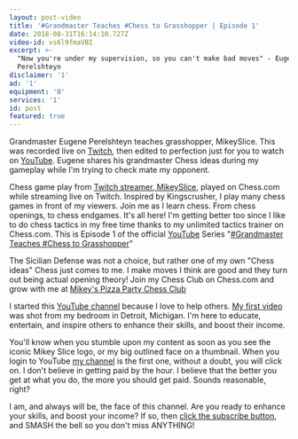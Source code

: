 ```yaml
---
layout: post-video
title: '#Grandmaster Teaches #Chess to Grasshopper | Episode 1'
date: 2018-08-31T16:14:10.727Z
video-id: vs6l9fmaVBI
excerpt: >-
  "Now you're under my supervision, so you can't make bad moves" - Eugene
  Perelshteyn
disclaimer: '1'
ad: '1'
equipment: '0'
services: '1'
id: post
featured: true
---
```

Grandmaster Eugene Perelshteyn teaches grasshopper, MikeySlice. This was recorded live on [Twitch](http://www.twitch.tv), then edited to perfection just for you to watch on  [YouTube](http://www.youtube.com). Eugene shares his grandmaster Chess ideas during my gameplay while I'm trying to check mate my opponent. 

Chess game play from [Twitch streamer, MikeySlice](http://www.twitch.tv/mikeyslice), played on Chess.com while streaming live on Twitch. Inspired by Kingscrusher, I play many chess games in front of my viewers. Join me as I learn chess. From chess openings, to chess endgames. It's all here! I'm getting better too since I like to do chess tactics in my free time thanks to my unlimited tactics trainer on Chess.com. This is Episode 1 of the official [YouTube](http://www.youtube.com/mikeyslice?sub_confirmation=1) Series "[\#Grandmaster Teaches #Chess to Grasshopper](https://www.youtube.com/playlist?list=PL7lVTzYgfl7Hibd8rZ-jER9K70wmZzr_Z)"

The Sicilian Defense was not a choice, but rather one of my own "Chess ideas" Chess just comes to me. I make moves I think are good and they turn out being actual opening theory! Join my Chess Club on Chess.com and grow with me at [Mikey's Pizza Party Chess Club](https://www.chess.com/club/mikeys-pizza-party?ref_id=33583865)

I started this [YouTube channel](http://www.youtube.com/mikeyslice?sub_confirmation=1) because I love to help others. [My first video](https://youtu.be/VkGw3O3zh7M) was shot from my bedroom in Detroit, Michigan. I'm here to educate, entertain, and inspire others to enhance their skills, and boost their income.

You'll know when you stumble upon my content as soon as you see the iconic Mikey Slice logo, or my big outlined face on a thumbnail. When you login to YouTube [my channel](http://www.youtube.com/mikeyslice?sub_confirmation=1) is the first one, without a doubt, you will click on. I don't believe in getting paid by the hour. I believe that the better you get at what you do, the more you should get paid. Sounds reasonable, right?

I am, and always will be, the face of this channel. Are you ready to enhance your skills, and boost your income? If so, then [click the subscribe button](http://www.youtube.com/mikeyslice?sub_confirmation=1), and SMASH the bell so you don't miss ANYTHING!
